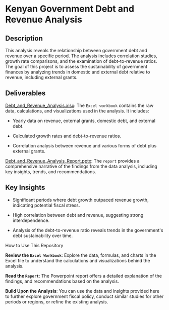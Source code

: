 # Kenyan Government Debt and Revenue Analysis 
## Description

This analysis reveals the relationship between government debt and revenue over a specific period. The analysis includes correlation studies, growth rate comparisons, and the examination of debt-to-revenue ratios. The goal of this project is to assess the sustainability of government finances by analyzing trends in domestic and external debt relative to revenue, including external grants.

## Deliverables

[Debt_and_Revenue_Analysis.xlsx](Workbook.xlsx): The `Excel workbook` contains the raw data, calculations, and visualizations used in the analysis. It includes:
- Yearly data on revenue, external grants, domestic debt, and external debt.

- Calculated growth rates and debt-to-revenue ratios.

- Correlation analysis between revenue and various forms of debt plus external grants.

[Debt_and_Revenue_Analysis_Report.pptx](Report.pptx): The `report` provides a comprehensive narrative of the findings from the data analysis, including key insights, trends, and recommendations. 

## Key Insights

- Significant periods where debt growth outpaced revenue growth, indicating potential fiscal stress.

- High correlation between debt and revenue, suggesting strong interdependence.

- Analysis of the debt-to-revenue ratio reveals trends in the government's debt sustainability over time.

How to Use This Repository

**Review the `Excel Workbook`**: Explore the data, formulas, and charts in the Excel file to understand the calculations and visualizations behind the analysis.

**Read the `Report`**: The Powerpoint report offers a detailed explanation of the findings, and recommendations based on the analysis.

**Build Upon the Analysis**: You can use the data and insights provided here to further explore government fiscal policy, conduct similar studies for other periods or regions, or refine the existing analysis.
